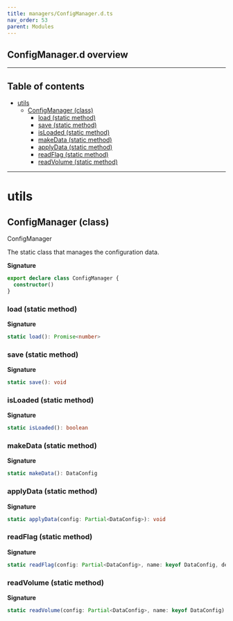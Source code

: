 ```yaml
---
title: managers/ConfigManager.d.ts
nav_order: 53
parent: Modules
---
```


## ConfigManager.d overview

---

<h2 class="text-delta">Table of contents</h2>

- [utils](#utils)
  - [ConfigManager (class)](#configmanager-class)
    - [load (static method)](#load-static-method)
    - [save (static method)](#save-static-method)
    - [isLoaded (static method)](#isloaded-static-method)
    - [makeData (static method)](#makedata-static-method)
    - [applyData (static method)](#applydata-static-method)
    - [readFlag (static method)](#readflag-static-method)
    - [readVolume (static method)](#readvolume-static-method)

---

# utils

## ConfigManager (class)

ConfigManager

The static class that manages the configuration data.

**Signature**

```ts
export declare class ConfigManager {
  constructor()
}
```

### load (static method)

**Signature**

```ts
static load(): Promise<number>
```

### save (static method)

**Signature**

```ts
static save(): void
```

### isLoaded (static method)

**Signature**

```ts
static isLoaded(): boolean
```

### makeData (static method)

**Signature**

```ts
static makeData(): DataConfig
```

### applyData (static method)

**Signature**

```ts
static applyData(config: Partial<DataConfig>): void
```

### readFlag (static method)

**Signature**

```ts
static readFlag(config: Partial<DataConfig>, name: keyof DataConfig, defaultValue: boolean): boolean
```

### readVolume (static method)

**Signature**

```ts
static readVolume(config: Partial<DataConfig>, name: keyof DataConfig): number
```
